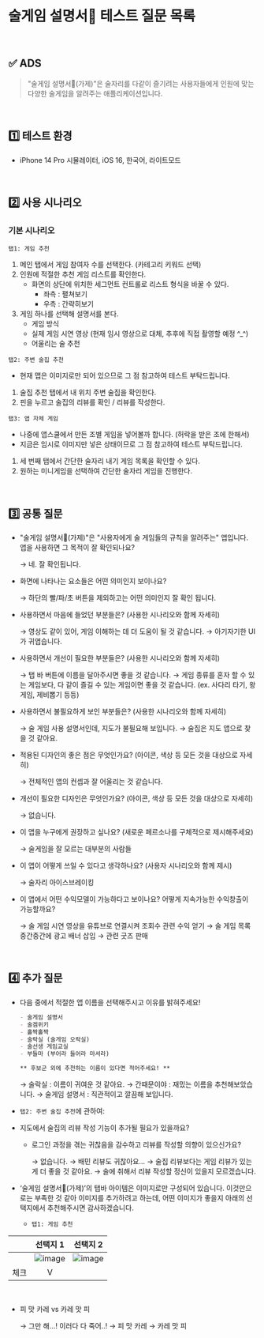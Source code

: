 # 술게임 설명서🍻 테스트 질문 목록

<br>

## ✅ ADS

> "술게임 설명서🍻(가제)"은 술자리를 다같이 즐기려는 사용자들에게 인원에 맞는 다양한 술게임을 알려주는 애플리케이션입니다.

<br>

## 1️⃣ 테스트 환경

- iPhone 14 Pro 시뮬레이터, iOS 16, 한국어, 라이트모드

<br>

## 2️⃣ 사용 시나리오

### 기본 시나리오

`탭1: 게임 추천`

1. 메인 탭에서 게임 참여자 수를 선택한다. (카테고리 키워드 선택)
2. 인원에 적절한 추천 게임 리스트를 확인한다.
    - 화면의 상단에 위치한 세그먼트 컨트롤로 리스트 형식을 바꿀 수 있다.
        - 좌측 : 펼쳐보기
        - 우측 : 간략히보기
3. 게임 하나를 선택해 설명서를 본다.
    - 게임 방식
    - 실제 게임 시연 영상 (현재 임시 영상으로 대체, 추후에 직접 촬영할 예정 ^_^)
    - 어울리는 술 추천

`탭2: 주변 술집 추천`

- 현재 맵은 이미지로만 되어 있으므로 그 점 참고하여 테스트 부탁드립니다.
1. 술집 추천 탭에서 내 위치 주변 술집을 확인한다. 
2. 핀을 누르고 술집의 리뷰를 확인 / 리뷰를 작성한다.

`탭3: 앱 자체 게임`

- 나중에 앱스쿨에서 만든 조별 게임을 넣어볼까 합니다. (허락을 받은 조에 한해서)
- 지금은 임시로 이미지만 넣은 상태이므로 그 점 참고하여 테스트 부탁드립니다.
1. 세 번째 탭에서 간단한 술자리 내기 게임 목록을 확인할 수 있다.
2. 원하는 미니게임을 선택하여 간단한 술자리 게임을 진행한다.


<br>

## 3️⃣ 공통 질문

- "술게임 설명서🍻(가제)"은 "사용자에게 술 게임들의 규칙을 알려주는" 앱입니다. 앱을 사용하면 그 목적이 잘 확인되나요?
    
    → 네. 잘 확인됩니다.
    
- 화면에 나타나는 요소들은 어떤 의미인지 보이나요?
    
    → 하단의 빨/파/초 버튼을 제외하고는 어떤 의미인지 잘 확인 됩니다.
    
- 사용하면서 마음에 들었던 부분들은? (사용한 시나리오와 함께 자세히)
    
    → 영상도 같이 있어, 게임 이해하는 데 더 도움이 될 것 같습니다.
    → 아기자기한 UI가 귀엽습니다.
    
- 사용하면서 개선이 필요한 부분들은? (사용한 시나리오와 함께 자세히)
    
    → 탭 바 버튼에 이름을 달아주시면 좋을 것 같습니다.
    → 게임 종류를 혼자 할 수 있는 게임보다, 다 같이 즐길 수 있는 게임이면 좋을 것 같습니다. (ex. 사다리 타기, 왕 게임, 제비뽑기 등등)
    
- 사용하면서 불필요하게 보인 부분들은? (사용한 시나리오와 함께 자세히)

    → 술 게임 사용 설명서인데, 지도가 불필요해 보입니다.
    → 술집은 지도 앱으로 찾을 것 같아요.

    
- 적용된 디자인의 좋은 점은 무엇인가요? (아이콘, 색상 등 모든 것을 대상으로 자세히)
    
    → 전체적인 앱의 컨셉과 잘 어울리는 것 같습니다.
    
- 개선이 필요한 디자인은 무엇인가요? (아이콘, 색상 등 모든 것을 대상으로 자세히)
    
    → 없습니다.
    
- 이 앱을 누구에게 권장하고 싶나요? (새로운 페르소나를 구체적으로 제시해주세요)
    
    → 술게임을 잘 모르는 대부분의 사람들

    
- 이 앱이 어떻게 쓰일 수 있다고 생각하나요? (사용자 시나리오와 함께 제시)
    
    → 술자리 아이스브레이킹
    
- 이 앱에서 어떤 수익모델이 가능하다고 보이나요? 어떻게 지속가능한 수익창출이 가능할까요?
    
    → 술 게임 시연 영상을 유튜브로 연결시켜 조회수 관련 수익 얻기
    → 술 게임 목록 중간중간에 광고 배너 삽입
    → 관련 굿즈 판매
    
<br>

## 4️⃣ 추가 질문

- 다음 중에서 적절한 앱 이름을 선택해주시고 이유를 밝혀주세요!
    
    ```markdown
    - 술게임 설명서
    - 술겜위키
    - 홀짝홀짝
    - 술락실 (술게임 오락실)
    - 술선생 게임교실
    - 부들마 (부어라 들어라 마셔라)
    
    ** 후보군 외에 추천하는 이름이 있다면 적어주세요! **
    ```
    
    → 술락실 : 이름이 귀여운 것 같아요.
    → 간때문이야 : 재밌는 이름을 추천해보았습니다.
    → 술게임 설명서 : 직관적이고 깔끔해 보입니다.
    
- `탭2: 주변 술집 추천`에 관하여:
- 지도에서 술집의 리뷰 작성 기능이 추가될 필요가 있을까요?
    - 로그인 과정을 겪는 귀찮음을 감수하고 리뷰를 작성할 의향이 있으신가요?
        
        → 없습니다.
        → 배민 리뷰도 귀찮아요...
        → 술집 리뷰보다는 게임 리뷰가 있는 게 더 좋을 것 같아요.
        → 술에 취해서 리뷰 작성할 정신이 있을지 모르겠습니다.
        

- ‘술게임 설명서🍻(가제)’의 탭바 아이템은 이미지로만 구성되어 있습니다. 이것만으로는 부족한 것 같아 이미지를 추가하려고 하는데, 어떤 이미지가 좋을지 아래의 선택지에서 추천해주시면 감사하겠습니다.
    - `탭1: 게임 추천`
 
|  | 선택지 1 | 선택지 2|
|--|:------:|:------:|
|  |![image](https://user-images.githubusercontent.com/50159740/201835597-d9a705a4-9550-45a6-b464-9e0fd7587240.png)| ![image](https://user-images.githubusercontent.com/50159740/201835619-a18d17de-d80f-4243-aa9f-80c74296428d.png) |
|체크|V| |


<br>

- 피 맛 카레 vs 카레 맛 피
    
    → 그만 해...! 이러다 다 죽어..!
    → 피 맛 카레
    → 카레 맛 피
